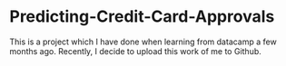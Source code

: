 # Predicting-Credit-Card-Approvals
This is a project which I have done when learning from datacamp a few months ago. Recently, I decide to upload this work of me to Github.
